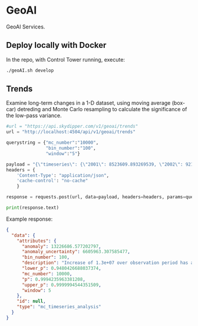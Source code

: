 # GeoAI

GeoAI Services.

## Deploy locally with Docker

In the repo, with Control Tower running, execute:
```bash
./geoAI.sh develop
```


## Trends

Examine long-term changes in a 1-D dataset, using moving average (box-car) detreding and
Monte Carlo resampling to calculate the significance of the low-pass variance.


```python
#url = "https://api.skydipper.com/v1/geoai/trends"
url = "http://localhost:4504/api/v1/geoai/trends"

querystring = {"mc_number":"10000",
               "bin_number":"100",
               "window":"5"}

payload = "{\"timeseries\": {\"2001\": 8523609.893269539, \"2002\": 9219075.336818695, \"2003\": 5745394.048210621, \"2004\": 16352804.901271343, \"2005\": 11950375.210030556, \"2006\": 18535092.244664192, \"2007\": 15964553.06836462, \"2008\": 12015146.018202782, \"2009\": 17515508.700252533, \"2010\": 14973976.22736454, \"2011\": 10555302.132576942, \"2012\": 19785808.554305553, \"2013\": 15784503.92861414, \"2014\": 18598649.662708282, \"2015\": 16366608.645088673, \"2016\": 26919829.052940845, \"2017\": 24389565.014420033, \"2018\": 31650039.900456905}}"
headers = {
    'Content-Type': "application/json",
    'cache-control': "no-cache"
    }

response = requests.post(url, data=payload, headers=headers, params=querystring)

print(response.text)
```

Example response:

```json
{
  "data": {
    "attributes": {
      "anomaly": 13226686.577202797,
      "anomaly_uncertainty": 6605963.307585477,
      "bin_number": 100,
      "description": "Increase of 1.3e+07 over observation period has an associated p-value of 0.001\u00b1 1.000 0.948.",
      "lower_p": 0.9480426688037374,
      "mc_number": 10000,
      "p": 0.9994235963381208,
      "upper_p": 0.9999994544351509,
      "window": 5
    },
    "id": null,
    "type": "mc_timeseries_analysis"
  }
}
```